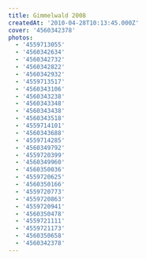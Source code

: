 ```yaml
---
title: Gimmelwald 2008
createdAt: '2010-04-28T10:13:45.000Z'
cover: '4560342378'
photos:
  - '4559713055'
  - '4560342634'
  - '4560342732'
  - '4560342822'
  - '4560342932'
  - '4559713517'
  - '4560343106'
  - '4560343238'
  - '4560343348'
  - '4560343438'
  - '4560343518'
  - '4559714101'
  - '4560343688'
  - '4559714285'
  - '4560349792'
  - '4559720399'
  - '4560349960'
  - '4560350036'
  - '4559720625'
  - '4560350166'
  - '4559720773'
  - '4559720863'
  - '4559720941'
  - '4560350478'
  - '4559721111'
  - '4559721173'
  - '4560350658'
  - '4560342378'
---
```


